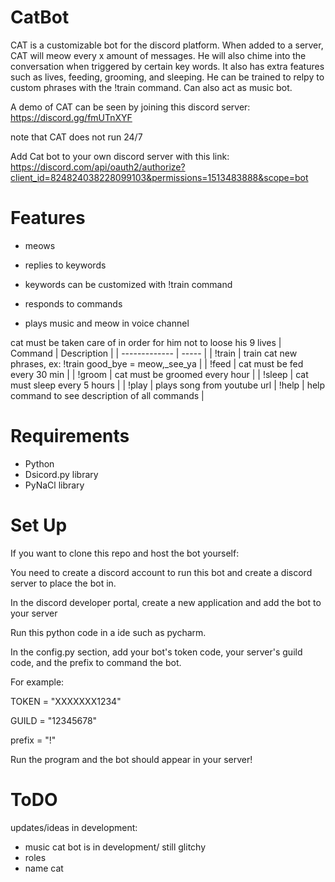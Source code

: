 # CatBot 

CAT is a customizable bot for the discord platform. 
When added to a server, CAT will meow every x amount of messages. He will also chime into the conversation when triggered by certain key words.
It also has extra features such as lives, feeding, grooming, and sleeping. He can be trained to relpy to custom phrases with the !train command.
Can also act as music bot.

A demo of CAT can be seen by joining this discord server: 
https://discord.gg/fmUTnXYF

note that CAT does not run 24/7

Add Cat bot to your own discord server with this link:
https://discord.com/api/oauth2/authorize?client_id=824824038228099103&permissions=1513483888&scope=bot 




# Features

* meows

* replies to keywords

* keywords can be customized with !train command

* responds to commands

* plays music and meow in voice channel


cat must be taken care of in order for him not to loose his 9 lives
| Command | Description |
| ------------- | ----- |
|  !train       | train cat new phrases, ex: !train good_bye = meow,_see_ya  |
|  !feed |  cat must be fed every 30 min  |
|  !groom |  cat must be groomed every hour  |
|  !sleep | cat must sleep every 5 hours  |
| !play   | plays song from youtube url
|  !help | help command to see description of all commands  |


# Requirements 
* Python 
* Dsicord.py library
* PyNaCl library

# Set Up
If you want to clone this repo and host the bot yourself:

You need to create a discord account to run this bot and create a discord server to place the bot in.

In the discord developer portal, create a new application and add the bot to your server

Run this python code in a ide such as pycharm.

In the config.py section, add your bot's token code, your server's guild code, and the prefix to command the bot.

For example:

TOKEN = "XXXXXXX1234"

GUILD = "12345678"

prefix = "!"

Run the program and the bot should appear in your server!


# ToDO

updates/ideas in development:
 
* music cat bot is in development/ still glitchy
* roles
* name cat

